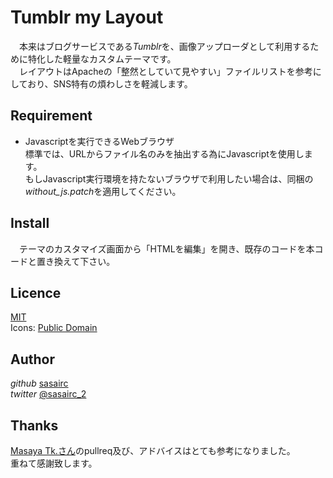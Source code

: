 Tumblr  my  Layout
================

　本来はブログサービスである*Tumblr*を、画像アップローダとして利用するために特化した軽量なカスタムテーマです。  
　レイアウトはApacheの「整然としていて見やすい」ファイルリストを参考にしており、SNS特有の煩わしさを軽減します。  

## Requirement  

- Javascriptを実行できるWebブラウザ  
  標準では、URLからファイル名のみを抽出する為にJavascriptを使用します。  
もしJavascript実行環境を持たないブラウザで利用したい場合は、同梱の*without_js.patch*を適用してください。  

## Install

　テーマのカスタマイズ画面から「HTMLを編集」を開き、既存のコードを本コードと置き換えて下さい。

## Licence

[MIT](http://opensource.org/licenses/mit-license.php)  
Icons: [Public Domain](http://www.apache.org/icons/)  

## Author

_github_ [sasairc](https://github.com/sasairc)  
_twitter_  [@sasairc_2](https://twitter.com/sasairc_2)

## Thanks  

  [Masaya Tk.さん](https://github.com/844196)のpullreq及び、アドバイスはとても参考になりました。  
  重ねて感謝致します。  
